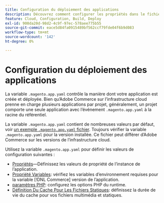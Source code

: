 ```yaml
---
title: Configuration du déploiement des applications
description: Découvrez comment configurer les propriétés dans le fichier de configuration de l’application qui contrôle la manière dont la variable [!DNL Commerce] l’application est créée et déployée dans l’environnement cloud.
feature: Cloud, Configuration, Build, Deploy
exl-id: 900da20d-98d2-4c9f-97ec-578aee775b55
source-git-commit: eace5d84fa0915489bf562ccf79fde04f6b9d083
workflow-type: tm+mt
source-wordcount: '142'
ht-degree: 0%

---
```


# Configuration du déploiement des applications

La variable `.magento.app.yaml` contrôle la manière dont votre application est créée et déployée. Bien qu’Adobe Commerce sur l’infrastructure cloud prenne en charge plusieurs applications par projet, généralement, un projet comporte une seule application avec l’événement `.magento.app.yaml` à la racine du référentiel.

La variable `.magento.app.yaml` contient de nombreuses valeurs par défaut, voir [un exemple `.magento.app.yaml` fichier](https://github.com/magento/magento-cloud/blob/master/.magento.app.yaml). Toujours vérifier la variable `.magento.app.yaml` pour la version installée. Ce fichier peut différer d’Adobe Commerce sur les versions de l’infrastructure cloud.

Utilisez la variable `.magento.app.yaml` pour définir les valeurs de configuration suivantes :

- [Propriétés](properties.md)—Définissez les valeurs de propriété de l’instance de l’application.
- [Propriété Variables](variables-property.md): vérifiez les variables d’environnement requises pour la variable [!DNL Commerce] version de l’application.
- [paramètres PHP](php-settings.md): configurez les options PHP du runtime.
- [Définition Du Cache Pour Les Fichiers Statiques](set-cache.md): définissez la durée de vie du cache pour vos fichiers multimédia et statiques.
